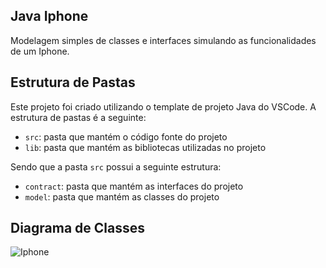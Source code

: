 ## Java Iphone

Modelagem simples de classes e interfaces simulando as funcionalidades de um Iphone.

## Estrutura de Pastas

Este projeto foi criado utilizando o template de projeto Java do VSCode. A estrutura de pastas é a seguinte:

- `src`: pasta que mantém o código fonte do projeto
- `lib`: pasta que mantém as bibliotecas utilizadas no projeto

Sendo que a pasta `src` possui a seguinte estrutura:

- `contract`: pasta que mantém as interfaces do projeto
- `model`: pasta que mantém as classes do projeto

## Diagrama de Classes

![Iphone](./iphone.jpg)
